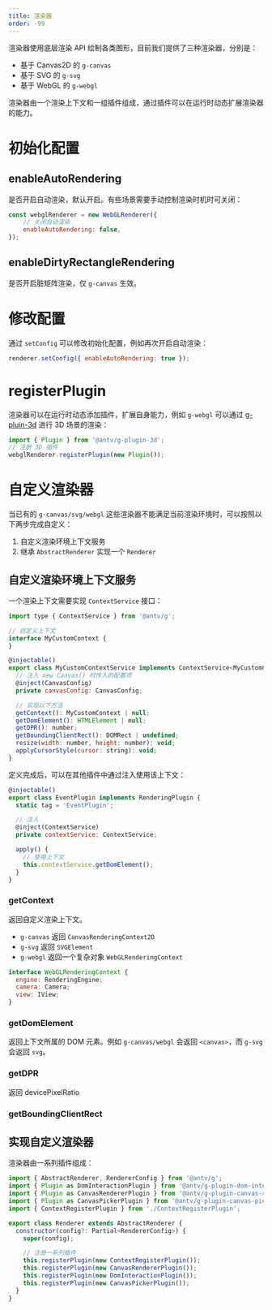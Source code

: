 ```yaml
---
title: 渲染器
order: -99
---
```


渲染器使用底层渲染 API 绘制各类图形，目前我们提供了三种渲染器，分别是：

-   基于 Canvas2D 的 `g-canvas`
-   基于 SVG 的 `g-svg`
-   基于 WebGL 的 `g-webgl`

渲染器由一个渲染上下文和一组插件组成，通过插件可以在运行时动态扩展渲染器的能力。

# 初始化配置

## enableAutoRendering

是否开启自动渲染，默认开启。有些场景需要手动控制渲染时机时可关闭：

```js
const webglRenderer = new WebGLRenderer({
    // 关闭自动渲染
    enableAutoRendering: false,
});
```

## enableDirtyRectangleRendering

是否开启脏矩阵渲染，仅 `g-canvas` 生效。

# 修改配置

通过 `setConfig` 可以修改初始化配置，例如再次开启自动渲染：

```js
renderer.setConfig({ enableAutoRendering: true });
```

# registerPlugin

渲染器可以在运行时动态添加插件，扩展自身能力，例如 `g-webgl` 可以通过 [g-pluin-3d](/zh/docs/plugins/3d) 进行 3D 场景的渲染：

```js
import { Plugin } from '@antv/g-plugin-3d';
// 注册 3D 插件
webglRenderer.registerPlugin(new Plugin());
```

# 自定义渲染器

当已有的 `g-canvas/svg/webgl` 这些渲染器不能满足当前渲染环境时，可以按照以下两步完成自定义：
1. 自定义渲染环境上下文服务
2. 继承 `AbstractRenderer` 实现一个 `Renderer`

## 自定义渲染环境上下文服务

一个渲染上下文需要实现 `ContextService` 接口：
```js
import type { ContextService } from '@antv/g';

// 自定义上下文
interface MyCustomContext {
}

@injectable()
export class MyCustomContextService implements ContextService<MyCustomContext> {
  // 注入 new Canvas() 时传入的配置项
  @inject(CanvasConfig)
  private canvasConfig: CanvasConfig;

  // 实现以下方法
  getContext(): MyCustomContext | null;
  getDomElement(): HTMLElement | null;
  getDPR(): number;
  getBoundingClientRect(): DOMRect | undefined;
  resize(width: number, height: number): void;
  applyCursorStyle(cursor: string): void;
}
```

定义完成后，可以在其他插件中通过注入使用该上下文：
```js
@injectable()
export class EventPlugin implements RenderingPlugin {
  static tag = 'EventPlugin';

  // 注入
  @inject(ContextService)
  private contextService: ContextService;

  apply() {
    // 使用上下文
    this.contextService.getDomElement();
  }
}
```

### getContext

返回自定义渲染上下文。
* `g-canvas` 返回 `CanvasRenderingContext2D`
* `g-svg` 返回 `SVGElement`
* `g-webgl` 返回一个复杂对象 `WebGLRenderingContext`

```js
interface WebGLRenderingContext {
  engine: RenderingEngine;
  camera: Camera;
  view: IView;
}
```

### getDomElement

返回上下文所属的 DOM 元素。例如 `g-canvas/webgl` 会返回 `<canvas>`，而 `g-svg` 会返回 `svg`。

### getDPR

返回 devicePixelRatio

### getBoundingClientRect

## 实现自定义渲染器

渲染器由一系列插件组成：
```js
import { AbstractRenderer, RendererConfig } from '@antv/g';
import { Plugin as DomInteractionPlugin } from '@antv/g-plugin-dom-interaction';
import { Plugin as CanvasRendererPlugin } from '@antv/g-plugin-canvas-renderer';
import { Plugin as CanvasPickerPlugin } from '@antv/g-plugin-canvas-picker';
import { ContextRegisterPlugin } from './ContextRegisterPlugin';

export class Renderer extends AbstractRenderer {
  constructor(config?: Partial<RendererConfig>) {
    super(config);

    // 注册一系列插件
    this.registerPlugin(new ContextRegisterPlugin());
    this.registerPlugin(new CanvasRendererPlugin());
    this.registerPlugin(new DomInteractionPlugin());
    this.registerPlugin(new CanvasPickerPlugin());
  }
}
```